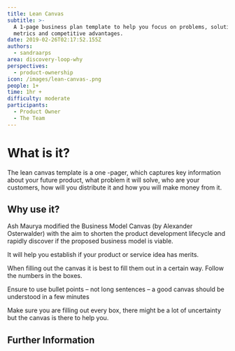 ```yaml
---
title: Lean Canvas
subtitle: >-
  A 1-page business plan template to help you focus on problems, solutions, key
  metrics and competitive advantages.
date: 2019-02-26T02:17:52.155Z
authors:
  - sandraarps
area: discovery-loop-why
perspectives:
  - product-ownership
icon: /images/lean-canvas-.png
people: 1+
time: 1hr +
difficulty: moderate
participants:
  - Product Owner
  - The Team
---
```

# What is it?

The lean canvas template is a one -pager, which captures key information about your future product, what problem it will solve, who are your customers, how will you distribute it and how you will make money from it.

## Why use it?

Ash Maurya modified the Business Model Canvas (by Alexander Osterwalder) with the aim to shorten the product development lifecycle and rapidly discover if the proposed business model is viable.

It will help you establish if your product or service idea has merits.

When filling out the canvas it is best to fill them out in a certain way. Follow the numbers in the boxes.

Ensure to use bullet points – not long sentences – a good canvas should be understood in a few minutes

Make sure you are filling out every box, there might be a lot of uncertainty but the canvas is there to help you.

## Further Information

